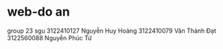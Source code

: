 # web-do an
group 23 sgu
3122410127 Nguyễn Huy Hoàng
3122410079 Văn Thành Đạt
3122560088 Nguyễn Phúc Tứ

